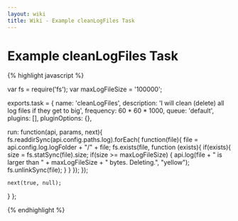 ```yaml
---
layout: wiki
title: Wiki - Example cleanLogFiles Task
---
```


# Example cleanLogFiles Task

{% highlight javascript %}

var fs = require('fs');
var maxLogFileSize = '100000';
 
exports.task = {
  name:          'cleanLogFiles',
  description:   'I will clean (delete) all log files if they get to big',
  frequency:     60 * 60 * 1000,
  queue:         'default',
  plugins:       [],
  pluginOptions: {},
  
  run: function(api, params, next){
    fs.readdirSync(api.config.paths.log).forEach( function(file){
      file = api.config.log.logFolder + "/" + file;
      fs.exists(file, function (exists){
        if(exists){
          size = fs.statSync(file).size;
          if(size >= maxLogFileSize)
          {
            api.log(file + " is larger than " + maxLogFileSize + " bytes.  Deleting.", "yellow");
            fs.unlinkSync(file);
          }
        }
      });
    });
    
    next(true, null);
  }
};

{% endhighlight %}